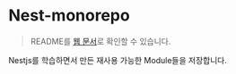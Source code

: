 # Nest-monorepo

> README를 [웹 문서](https://ateals.github.io/nest-monorepo/docs/)로 확인할 수 있습니다.

Nestjs를 학습하면서 만든 재사용 가능한 Module들을 저장합니다.
